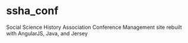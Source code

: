ssha_conf
=========

Social Science History Association Conference Management site rebuilt with AngularJS, Java, and Jersey
